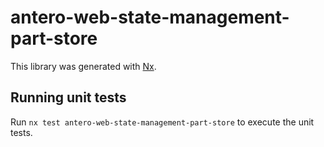 # antero-web-state-management-part-store

This library was generated with [Nx](https://nx.dev).

## Running unit tests

Run `nx test antero-web-state-management-part-store` to execute the unit tests.

